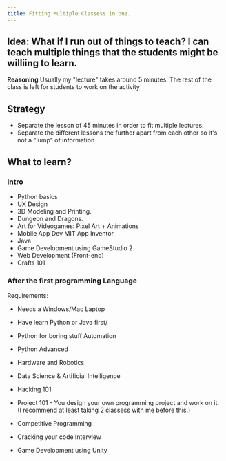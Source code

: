 ```yaml
---
title: Fitting Multiple Classess in one.
---
```


## Idea: What if I run out of things to teach? I can teach multiple things that the students might be williing to learn.

**Reasoning**
Usually my "lecture" takes around 5 minutes. The rest of the class is left for students to work on the activity


## Strategy

- Separate the lesson of 45 minutes in order to fit multiple lectures. 
- Separate the different lessons  the further apart from each other so it's not a "lump" of information



## What to learn?

### Intro

- Python basics
- UX Design 
- 3D Modeling and Printing.
- Dungeon and Dragons.
- Art for Videogames: Pixel Art + Animations
- Mobile App Dev MIT App Inventor
- Java
- Game Development using GameStudio 2
- Web Development (Front-end)
- Crafts 101

### After the first programming Language

Requirements:
- Needs a Windows/Mac Laptop
- Have learn Python or Java first/


- Python for boring stuff Automation
- Python Advanced
- Hardware and Robotics
- Data Science & Artificial Intelligence 
- Hacking 101
- Project 101 - You design your own programming project and work on it. (I recommend at least taking 2 classess with me before this.)
- Competitive Programming
- Cracking your code Interview
- Game Development using Unity













